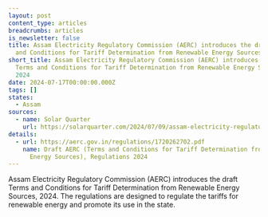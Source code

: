 ```yaml
---
layout: post
content_type: articles
breadcrumbs: articles
is_newsletter: false
title: Assam Electricity Regulatory Commission (AERC) introduces the draft Terms
  and Conditions for Tariff Determination from Renewable Energy Sources, 2024
short_title: Assam Electricity Regulatory Commission (AERC) introduces the draft
  Terms and Conditions for Tariff Determination from Renewable Energy Sources,
  2024
date: 2024-07-17T00:00:00.000Z
tags: []
states:
  - Assam
sources:
  - name: Solar Quarter
    url: https://solarquarter.com/2024/07/09/assam-electricity-regulatory-commission-introduces-draft-tariff-regulations-2024-for-renewable-energy/
details:
  - url: https://aerc.gov.in/regulations/1720262702.pdf
    name: Draft AERC (Terms and Conditions for Tariff Determination from Renewable
      Energy Sources), Regulations 2024
---
```

Assam Electricity Regulatory Commission (AERC) introduces the draft Terms and Conditions for Tariff Determination from Renewable Energy Sources, 2024. The regulations are designed to regulate the tariffs for renewable energy and promote its use in the state.
